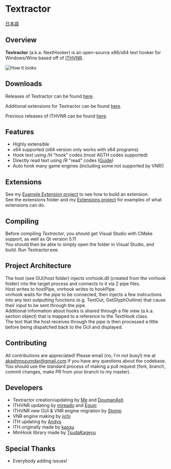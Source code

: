 # Textractor

[日本語](https://github.com/Artikash/Textractor/blob/master/README_JP.md)

## Overview

**Textractor** (a.k.a. NextHooker) is an open-source x86/x64 text hooker for Windows/Wine based off of [ITHVNR](http://www.hongfire.com/forum/showthread.php/438331-ITHVNR-ITH-with-the-VNR-engine).

![How it looks](https://media.discordapp.net/attachments/330538905072041994/486629608456847360/unknown.png?width=1083&height=353)

## Downloads

Releases of Textractor can be found [here](https://github.com/Artikash/Textractor/releases). 

Additional extensions for Textractor can be found [here](https://github.com/Artikash/Extensions/releases).

Previous releases of ITHVNR can be found [here](https://github.com/mireado/ITHVNR/releases).

## Features

- Highly extensible
- x64 supported (x64 version only works with x64 programs)
- Hook text using /H "hook" codes (most AGTH codes supported)
- Directly read text using /R "read" codes ([Guide](https://www.youtube.com/watch?v=AcEgjCoww5w))
- Auto hook many game engines (including some not supported by VNR!)

## Extensions

See my [Example Extension project](https://github.com/Artikash/ExampleExtension) to see how to build an extension.<br>
See the extensions folder and my [Extensions project](https://github.com/Artikash/Extensions) for examples of what extensions can do. 

## Compiling

Before compiling *Textractor*, you should get Visual Studio with CMake support, as well as Qt version 5.11<br>
You should then be able to simply open the folder in Visual Studio, and build. Run Textractor.exe.

## Project Architecture

The host (see GUI/host folder) injects vnrhook.dll (created from the vnrhook folder) into the target process and connects to it via 2 pipe files.<br>
Host writes to hostPipe, vnrhook writes to hookPipe.<br>
vnrhook waits for the pipe to be connected, then injects a few instructions into any text outputting functions (e.g. TextOut, GetGlyphOutline) that cause their input to be sent through the pipe.<br>
Additional information about hooks is shared through a file view (a.k.a. section object) that is mapped to a reference to the TextHook class.<br>
The text that the host receives through the pipe is then processed a little before being dispatched back to the GUI and displayed.

## Contributing

All contributions are appreciated! Please email (no, I'm not busy!) me at akashmozumdar@gmail.com if you have any questions about the codebase.<br>
You should use the standard process of making a pull request (fork, branch, commit changes, make PR from your branch to my master).

## Developers

- Textractor creation/updating by [Me](https://github.com/Artikash) and [DoumanAsh](https://github.com/DoumanAsh)
- ITHVNR updating by [mireado](https://github.com/mireado) and [Eguni](https://github.com/Eguni)
- ITHVNR new GUI & VNR engine migration by [Stomp](http://www.hongfire.com/forum/member/325894-stomp)
- VNR engine making by [jichi](https://archive.is/prJwr)
- ITH updating by [Andys](https://github.com/AndyScull)
- ITH originally made by [kaosu](http://www.hongfire.com/forum/member/562651-kaosu)
- MinHook library made by [TsudaKageyu](https://github.com/TsudaKageyu)

## Special Thanks

- Everybody adding issues!
